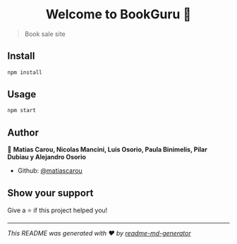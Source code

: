 <h1 align="center">Welcome to BookGuru 👋</h1>
<p>
</p>

> Book sale site

## Install

```sh
npm install
```

## Usage

```sh
npm start
```

## Author

👤 **Matias Carou, Nicolas Mancini, Luis Osorio, Paula Binimelis, Pilar Dubiau y Alejandro Osorio**

* Github: [@matiascarou](https://github.com/matiascarou)

## Show your support

Give a ⭐️ if this project helped you!

***
_This README was generated with ❤️ by [readme-md-generator](https://github.com/kefranabg/readme-md-generator)_